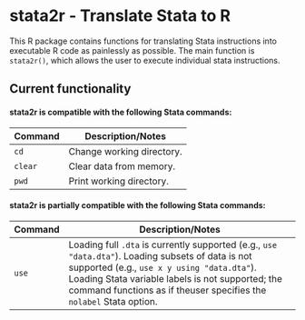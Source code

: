 # stata2r - Translate Stata to R
This R package contains functions for translating Stata instructions into executable R code as painlessly as possible. The main function is `stata2r()`, which allows the user to execute individual stata instructions.

## Current functionality
#### stata2r is compatible with the following Stata commands:

Command | Description/Notes
--- | ---
`cd`| Change working directory.
`clear`| Clear data from memory.
`pwd`| Print working directory.

#### stata2r is partially compatible with the following Stata commands:
Command | Description/Notes
--- | ---
`use` | Loading full `.dta` is currently supported (e.g., `use "data.dta"`). Loading subsets of data is not supported (e.g., `use x y using "data.dta"`). Loading Stata variable labels is not supported; the command functions as if theuser specifies the `nolabel` Stata option.
